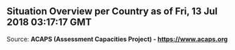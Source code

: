 ## Situation Overview per Country as of Fri, 13 Jul 2018 03:17:17 GMT

Source: **ACAPS (Assessment Capacities Project) - https://www.acaps.org**